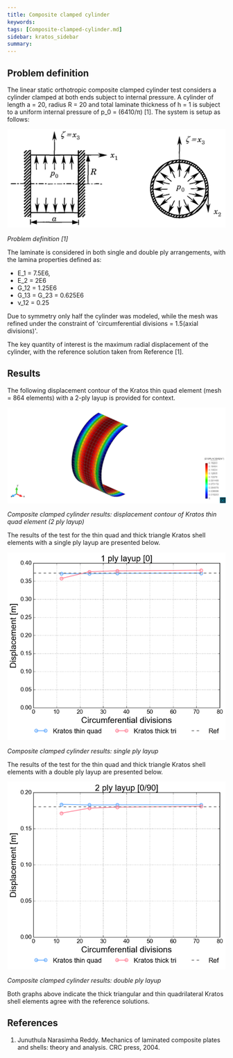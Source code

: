 ```yaml
---
title: Composite clamped cylinder
keywords: 
tags: [Composite-clamped-cylinder.md]
sidebar: kratos_sidebar
summary: 
---
```


## Problem definition
The linear static orthotropic composite clamped cylinder test considers a cylinder clamped at both ends subject to internal pressure. A cylinder of length a = 20, radius R = 20 and total laminate thickness of h = 1 is subject to a uniform internal pressure of p_0 = (6410/π) [1]. The system is setup as follows:

<img src="https://raw.githubusercontent.com/KratosMultiphysics/Documentation/master/Wiki_files/Application_cases/Composite_clamped_cylinder/composite_clamped_cylinder_setup.png" width="600">

_Problem definition [1]_

The laminate is considered in both single and double ply arrangements, with the lamina properties defined as: 
* E_1 = 7.5E6,
* E_2 = 2E6
* G_12 = 1.25E6
* G_13 = G_23 = 0.625E6
* ν_12 = 0.25 

Due to symmetry only half the cylinder was modeled, while the mesh was refined under the constraint of 'circumferential divisions = 1.5(axial divisions)'.

The key quantity of interest is the maximum radial displacement of the cylinder, with the reference solution taken from Reference [1].

## Results
The following displacement contour of the Kratos thin quad element (mesh = 864 elements) with a 2-ply layup is provided for context.

![Composite clamped cylinder displacement contour.](https://raw.githubusercontent.com/KratosMultiphysics/Documentation/master/Wiki_files/Application_cases/Composite_clamped_cylinder/composite_clamped_cylinder_contour.png)

_Composite clamped cylinder results: displacement contour of Kratos thin quad element (2 ply layup)_

The results of the test for the thin quad and thick triangle Kratos shell elements with a single ply layup are presented below.

<img src="https://raw.githubusercontent.com/KratosMultiphysics/Documentation/master/Wiki_files/Application_cases/Composite_clamped_cylinder/composite_clamped_cyl_0layup.png" width="600">

_Composite clamped cylinder results: single ply layup_

The results of the test for the thin quad and thick triangle Kratos shell elements with a double ply layup are presented below.

<img src="https://raw.githubusercontent.com/KratosMultiphysics/Documentation/master/Wiki_files/Application_cases/Composite_clamped_cylinder/composite_clamped_cyl_090layup.png" width="600">

_Composite clamped cylinder results: double ply layup_

Both graphs above indicate the thick triangular and thin quadrilateral Kratos shell elements agree with the reference solutions. 

## References
1. Junuthula Narasimha Reddy. Mechanics of laminated composite plates and shells: theory and analysis. CRC press, 2004.